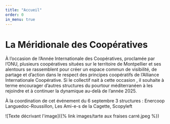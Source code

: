 ```yaml
---
title: "Accueil"
order: 0
in_menu: true
---
```

# La Méridionale des Coopératives

À l’occasion de l’Année Internationale des Coopératives, proclamée par l’ONU, plusieurs coopératives situées sur le territoire de Montpellier et ses alentours se rassemblent pour créer un espace commun de visibilité, de partage et d’action dans le respect des principes coopératifs de l’Alliance Internationale Coopérative.
Si le collectif nait à cette occasion , il souhaite à terme encourager d’autres structures du pourtour méditerranéen à les rejoindre et à continuer la dynamique au-delà de l’année 2025.

À la coordination de cet événement du 6 septembre 3 structures : Enercoop
Languedoc-Roussillon, Les Ami-e-s de la Cagette, Scopyleft 

![Texte décrivant l'image]({% link images/tarte aux fraises carré.jpeg %}) 